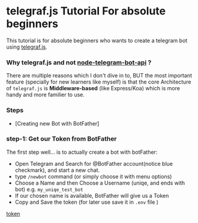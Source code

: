 # telegraf.js Tutorial For absolute beginners

This tutorial is for absolute beginners who wants to create a telegram bot using [telegraf.js](https://telegraf.js.org/).

### Why telegraf.js and not [node-telegram-bot-api]((https://github.com/yagop/node-telegram-bot-api)) ?
There are multiple reasons which I don't dive in to, BUT the most important feature (specially for new learners like myself) is that the core Architecture of ```telegraf.js``` is **Middleware-based** (like Express/Koa) which is more handy and more familier to use.

### Steps
- [Creating new Bot with BotFather]


### step-1: Get our Token from BotFather 
The first step well... is to actually create a bot with botFather:
- Open Telegram and Search for @BotFather account(notice blue checkmark), and start a new chat.
- type ```/newbot``` command (or simply choose it with menu options)
- Choose a Name and then Choose a Username (uniqe, and ends with bot) e.g. ```my_uniqe_test_bot```
- If our chosen name is available, BotFather will give us a Token
- Copy and Save the token (for later use save it in ```.env``` file )

[token](./screenshots/botfather.png)